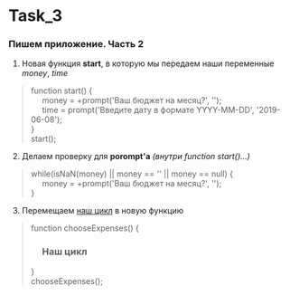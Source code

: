 # Task_3

### Пишем приложение. Часть 2

1. Новая функция **start**, в которую мы передаем наши переменные _money_, _time_

> function start() {
> <br> &nbsp;&nbsp;&nbsp;&nbsp; money = +prompt('Ваш бюджет на месяц?', '');
> <br> &nbsp;&nbsp;&nbsp;&nbsp; time = prompt('Введите дату в формате YYYY-MM-DD', '2019-06-08');
> <br> }
> <br> start();

2. Делаем проверку для **porompt'а** _(внутри function start()...)_

> while(isNaN(money) || money == '' || money == null) {
> <br> &nbsp;&nbsp;&nbsp;&nbsp; money = +prompt('Ваш бюджет на месяц?', '');
> <br> }

3. Перемещаем [наш цикл]() в новую функцию

> function chooseExpenses() {
> ### &nbsp;&nbsp;&nbsp;&nbsp; Наш цикл
> }
> <br> chooseExpenses();
